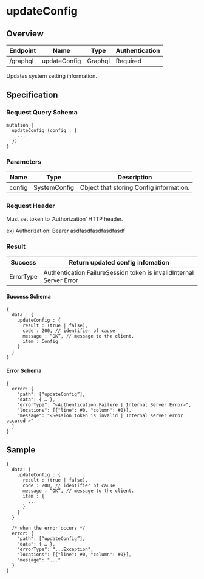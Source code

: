 # updateConfig

## Overview

| Endpoint | Name | Type | Authentication |
| --- | --- | --- | --- |
| /graphql | updateConfig | Graphql | Required |

Updates system setting information.

## Specification

### Request Query Schema

```text
mutation {
  updateConfig (config : {
    ...
  })
}
```

### Parameters

| Name | Type | Description |
| --- | --- | --- |
| config | SystemConfig | Object that storing Config information. |

### Request Header

Must set token to ‘Authorization’ HTTP header.

ex\) Authorization: Bearer asdfasdfasdfasdfasdf

### Result

| Success | Return updated config infomation |
| --- | --- |
| ErrorType | Authentication FailureSession token is invalidInternal Server Error |

#### Success Schema

```text
{
  data : {
    updateConfig : {
      result : (true | false),
      code : 200, // identifier of cause
      message : “OK”, // message to the client.
      item : Config
    }
  }
}
```

#### Error Schema

```text
{
  error: {
    "path": [“updateConfig”],
    "data": { … },
    "errorType": "<Authentication Failure | Internal Server Error>",
    "locations": [{"line": #0, "column": #0}],
    "message": "<Session token is invalid | Internal server error occured >"
  }
}
```

## Sample

```text
{
  data: {
    updateConfig : {
      result : (true | false),
      code : 200, // identifier of cause
      message : “OK”, // message to the client.
      item : {
        ...
      }
    }
  }

  /* when the error occurs */
  error: {
    "path": [“updateConfig”],
    "data": { … },
    "errorType": "...Exception",
    "locations": [{"line": #0, "column": #0}],
    "message": "..."
  }
}
```

